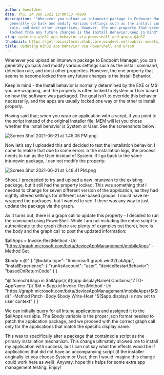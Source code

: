 ```yaml
---
author: GuestUser
date: Thu, 24 Jun 2021 13:00:53 +0000
description: '"Whenever you upload an intunewin package to Endpoint Manager, you can
  generally go back and modify various settings such as the install command, detection
  rule, and most other properties. However, the one property that seems to become
  locked from any future changes is the Install Behavior.Keep in mind"'
slug: updating-win32-app-behavior-via-powershell-and-graph-Q4bSZ
thumbnail: https://getrubixsitecms.blob.core.windows.net/public-assets/content/v1/thumbnails/updating-win32-app-behavior-via-powershell-and-graph-Q4bSZ_thumbnail.jpg
title: Updating Win32 app behavior via PowerShell and Graph
---
```


Whenever you upload an intunewin package to Endpoint Manager, you can generally go back and modify various settings such as the install command, detection rule, and most other properties. However, the one property that seems to become locked from any future changes is the Install Behavior.

Keep in mind - the Install behavior is normally determined by the EXE or MSI you are wrapping, and the property is often locked to System or User based on how the software was packaged. The goal isn’t to override this behavior necessarily, and the apps are usually locked one way or the other to install properly.

Having said that; when you wrap an application with a script, if you point to the script instead of the original installer file, MEM will let you chose whether the install behavior is System or User. See the screenshots below:

![Screen Shot 2021-06-21 at 1.45.06 PM.png](https://getrubixsitecms.blob.core.windows.net/public-assets/content/v1/5dd365a31aa1fd743bc30b8e/1624539465543-X8FQ6RIM9IDN17DZMTDM/Screen+Shot+2021-06-21+at+1.45.06+PM.png)

Now let’s say I uploaded this and decided to test the installation behavior. I come to realize that due to some errors in the installation logs, the process needs to run as the User instead of System. If I go back to the same intunewin package, I can not modify the property:

![Screen Shot 2021-06-21 at 1.48.41 PM.png](https://getrubixsitecms.blob.core.windows.net/public-assets/content/v1/5dd365a31aa1fd743bc30b8e/1624539491572-MKPPS6YFMGKN882SVGZA/Screen+Shot+2021-06-21+at+1.48.41+PM.png)

Shoot. I proceeded to try and upload a new intunewin to the existing package, but it still had the property locked. This was something that I needed to change for seven different version of the application, as they had sightly altered settings for different user-based groups. I could have re-wrapped the packages, but I wanted to see if there was any way to just update the package via the graph.

As it turns out, there is a graph call to update this property - I decided to run the command using PowerShell. While I am not including the entire script to authenticate to the graph (there are plenty of examples out there), here is the body and the graph call to post the updated information:

$allApps = Invoke-RestMethod -Uri "https://graph.microsoft.com/beta/deviceAppManagement/mobileApps" -Method Get

$body = @"
{
 "@odata.type": "#microsoft.graph.win32LobApp",
 "installExperience": {
 "runAsAccount": "user",
 "deviceRestartBehavior": "basedOnReturnCode"
 }
}

"@
foreach($app in $allApps){
 if($($app.displayName).Contains("ZTD-AppName-“)){
 $id = $app.id
 Invoke-RestMethod -Uri "https://graph.microsoft.com/beta/deviceAppManagement/mobileApps/$($id)" -Method Patch -Body $body
 Write-Host "$($app.display) is now set to user context"
 }
}

We can initially query for all Intune applications and assigned it to the $allApps variable. The $body variable is the proper json format needed to patch the application package, and we proceed with the correct graph call only for the applications that match the specific display name.

This was to specifically alter a package that contained a script as the primary installation mechanism. This change ultimately allowed me to install my application with success, but I can not say what the effects would be if applications that did not have an accompanying script (if the installer originally let you choose System or User, then I would imagine this change could work here as well). Anyway, hope this helps for some extra app management testing. Enjoy!
